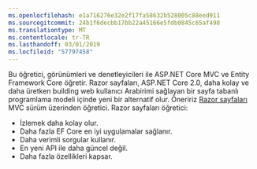 ```yaml
---
ms.openlocfilehash: e1a716276e32e2f17fa58632b528005c88eed911
ms.sourcegitcommit: 24b1f6decbb17bb22a45166e5fdb0845c65af498
ms.translationtype: MT
ms.contentlocale: tr-TR
ms.lasthandoff: 03/01/2019
ms.locfileid: "57797458"
---
```

Bu öğretici, görünümleri ve denetleyicileri ile ASP.NET Core MVC ve Entity Framework Core öğretir. Razor sayfaları, ASP.NET Core 2.0, daha kolay ve daha üretken building web kullanıcı Arabirimi sağlayan bir sayfa tabanlı programlama modeli içinde yeni bir alternatif olur. Öneririz [Razor sayfaları](xref:data/ef-rp/intro) MVC sürüm üzerinden öğretici. Razor sayfaları öğretici:

* İzlemek daha kolay olur.
* Daha fazla EF Core en iyi uygulamalar sağlanır.
* Daha verimli sorgular kullanır.
* En yeni API ile daha güncel değil.
* Daha fazla özellikleri kapsar.
